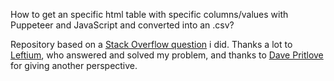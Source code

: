 How to get an specific html table with specific columns/values with Puppeteer and JavaScript and converted into an .csv?

Repository based on a [Stack Overflow question](https://stackoverflow.com/questions/72550095/how-to-convert-specific-html-table-with-specific-columns-values-to-excel-using-j/72616993#72616993) i did.
Thanks a lot to [Leftium](https://stackoverflow.com/users/117030/leftium), who answered and solved my problem, and thanks to [Dave Pritlove](https://stackoverflow.com/users/2005666/dave-pritlove) for giving another perspective.
